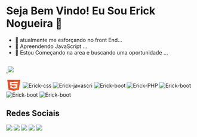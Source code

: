<h1>Seja Bem Vindo! Eu Sou Erick Nogueira 👋</h1>

- 🔭 atualmente me esforçando no front End...
- 🌱 Apreendendo JavaScript ...
- 🤔 Estou Começando na area e buscando uma oportunidade ...

##

<div>
    <a href="https://github.com/Erick-Nogueira/Erick-Nogueira">
        <img width="500em"  src="https://github-readme-stats.vercel.app/api?username=Erick-Nogueira&show_icons=true&theme=dark" alt="">
        <img width="380em" src="https://github-readme-stats.vercel.app/api/top-langs/?username=Erick-Nogueira&layout=compact&)](https://github.com/anuraghazra/github-readme-stats"/>
    </a>
   
</div>  
    
<div style="display: inline_block" src="https://github.com/Erick-Nogueira/Erick-Nogueira"><br>
  <img align="center" alt="Erick-HTML" height="30" width="40" src="https://raw.githubusercontent.com/devicons/devicon/master/icons/html5/html5-original.svg">
  <img align="center" alt="Erick-css" height="30" width="40" src="https://cdn.jsdelivr.net/gh/devicons/devicon/icons/css3/css3-original.svg" />
  <img align="center" alt="Erick-javascri" height="30" width="40" src="https://cdn.jsdelivr.net/gh/devicons/devicon/icons/javascript/javascript-original.svg" />
  <img align="center" alt="Erick-boot" height="40" width="50" src="https://cdn.jsdelivr.net/gh/devicons/devicon/icons/bootstrap/bootstrap-original.svg" />
  <img align="center" alt="Erick-PHP" height="40" width="50" src="https://cdn.jsdelivr.net/gh/devicons/devicon/icons/php/php-plain.svg">
  <img align="center" alt="Erick-boot" height="30" width="40" src="https://cdn.jsdelivr.net/gh/devicons/devicon/icons/python/python-original.svg" />
  <img align="center" alt="Erick-boot" height="30" width="40" src="https://cdn.jsdelivr.net/gh/devicons/devicon/icons/linux/linux-original.svg" />
  <img align="center" alt="Erick-boot" height="30" width="30" src="https://cdn.jsdelivr.net/gh/devicons/devicon/icons/vscode/vscode-original.svg" />     
<div>
    <h2>Redes Sociais</h2>
<div style="display: inline_block">
    <a href="mailto:erick.cazalladev@gmail.com">
    <img src="https://img.shields.io/badge/Gmail-D14836?style=for-the-badge&logo=gmail&logoColor=white"/></a>
    <a href="https://www.instagram.com/erick.nogueira.921/">
    <img src="https://img.shields.io/badge/Instagram-E4405F?style=for-the-badge&logo=instagram&logoColor=white"/></a>
    <a href="https://www.linkedin.com/in/erick-nogueira-0aaa9225b/">
    <img src="https://img.shields.io/badge/LinkedIn-0077B5?style=for-the-badge&logo=linkedin&logoColor=white"/></a>
    <a href="https://github.com/Erick-Nogueira">
    <img src="https://img.shields.io/badge/GitHub-100000?style=for-the-badge&logo=github&logoColor=white"/></a>
    <a href="https://wa.me/5511996729694">   
    <img src="https://img.shields.io/badge/WhatsApp-25D366?style=for-the-badge&logo=whatsapp&logoColor=white"/></a>
</div>
    
